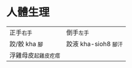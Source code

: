 # 人體生理

|  |  |
| :--- | :--- |
| 正手`右手` | 倒手`左手` |
| 跤/骹 kha `腳` | 跤液 kha-sioh8 `腳汗` |
| 浮雞母皮`起雞皮疙瘩` |  |

